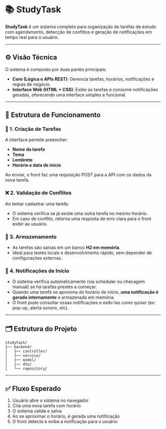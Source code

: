 # 📚 StudyTask

**StudyTask** é um sistema completo para organização de tarefas de estudo com agendamento, detecção de conflitos e geração de notificações em tempo real para o usuário.

---

## ⚙️ Visão Técnica

O sistema é composto por duas partes principais:

- **Core (Lógica e APIs REST)**: Gerencia tarefas, horários, notificações e regras de negócio.
- **Interface Web (HTML + CSS)**: Exibe as tarefas e consome notificações geradas, oferecendo uma interface simples e funcional.

---

## 🧩 Estrutura de Funcionamento

### 📝 1. Criação de Tarefas

A interface permite preencher:

- **Nome da tarefa**
- **Tema**
- **Lembrete**
- **Horário e data de início**

Ao enviar, o front faz uma requisição POST para a API com os dados da nova tarefa.

### ❌ 2. Validação de Conflitos

Ao tentar cadastrar uma tarefa:

- O sistema verifica se já existe uma outra tarefa no mesmo horário.
- Em caso de conflito, retorna uma resposta de erro clara para o front exibir ao usuário.

### 💾 3. Armazenamento

- As tarefas são salvas em um banco **H2 em memória**.
- Ideal para testes locais e desenvolvimento rápido, sem depender de configurações externas.

### 🔔 4. Notificações de Início

- O sistema verifica automaticamente (via scheduler ou checagem manual) se há tarefas prestes a começar.
- Quando uma tarefa se aproxima do horário de início, **uma notificação é gerada internamente** e armazenada em memória.
- O front pode consultar essas notificações e exibi-las como quiser (ex: pop-up, alerta sonoro, etc).

---

## 🗂 Estrutura do Projeto

```
studytask/
├── backend/
│   ├── controller/
│   ├── service/
│   ├── model/
│   ├── dto/
│   └── repository/
```

---

## ✅ Fluxo Esperado

1. Usuário abre o sistema no navegador  
2. Cria uma nova tarefa com horário  
3. O sistema valida e salva  
4. Ao se aproximar o horário, é gerada uma notificação  
5. O front detecta e exibe a notificação para o usuário
